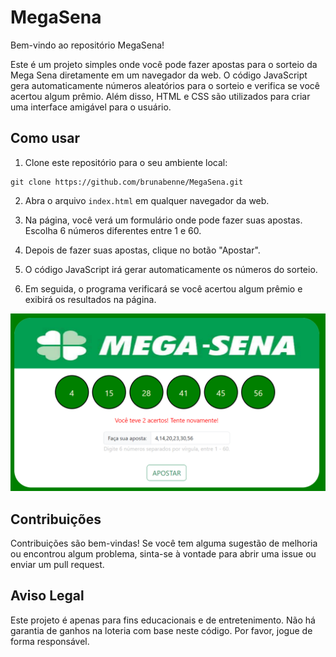 # MegaSena

Bem-vindo ao repositório MegaSena!

Este é um projeto simples onde você pode fazer apostas para o sorteio da Mega Sena diretamente em um navegador da web. O código JavaScript gera automaticamente números aleatórios para o sorteio e verifica se você acertou algum prêmio. Além disso, HTML e CSS são utilizados para criar uma interface amigável para o usuário.

## Como usar

1. Clone este repositório para o seu ambiente local:

```
git clone https://github.com/brunabenne/MegaSena.git
```

2. Abra o arquivo `index.html` em qualquer navegador da web.

3. Na página, você verá um formulário onde pode fazer suas apostas. Escolha 6 números diferentes entre 1 e 60.

4. Depois de fazer suas apostas, clique no botão "Apostar".

5. O código JavaScript irá gerar automaticamente os números do sorteio.

6. Em seguida, o programa verificará se você acertou algum prêmio e exibirá os resultados na página.

![Imagem do programa no navegador](Imagens/Screenshot.png)

## Contribuições

Contribuições são bem-vindas! Se você tem alguma sugestão de melhoria ou encontrou algum problema, sinta-se à vontade para abrir uma issue ou enviar um pull request.

## Aviso Legal

Este projeto é apenas para fins educacionais e de entretenimento. Não há garantia de ganhos na loteria com base neste código. Por favor, jogue de forma responsável.
